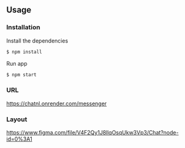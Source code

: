## Usage


### Installation

Install the dependencies

```sh
$ npm install
```
Run app

```sh
$ npm start
```

### URL

https://chatnl.onrender.com/messenger

### Layout

https://www.figma.com/file/V4F2Qy1J8llqOsqUkw3Vp3/Chat?node-id=0%3A1
